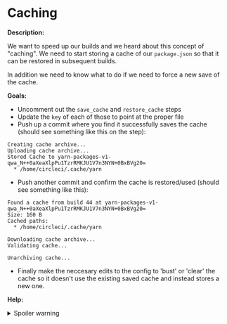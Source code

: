 # Caching

**Description:**

We want to speed up our builds and we heard about this concept of "caching". We need to start storing a cache of our `package.json` so that it can be restored in subsequent builds.

In addition we need to know what to do if we need to force a new save of the cache.

**Goals:**

- Uncomment out the `save_cache` and `restore_cache` steps
- Update the `key` of each of those to point at the proper file
- Push up a commit where you find it successfully saves the cache (should see something like this on the step):

```
Creating cache archive...
Uploading cache archive...
Stored Cache to yarn-packages-v1-qwa_N++0aXeaXlpPu1TzrRMKJU1V7n3NYN+0BxBVg20=
  * /home/circleci/.cache/yarn
```

- Push another commit and confirm the cache is restored/used (should see something like this):

```
Found a cache from build 44 at yarn-packages-v1-qwa_N++0aXeaXlpPu1TzrRMKJU1V7n3NYN+0BxBVg20=
Size: 160 B
Cached paths:
  * /home/circleci/.cache/yarn

Downloading cache archive...
Validating cache...

Unarchiving cache...
```

- Finally make the neccesary edits to the config to 'bust' or 'clear' the cache so it doesn't use the existing saved cache and instead stores a new one.

**Help:**
<details>
  <summary>Spoiler warning</summary>

  * https://circleci.com/docs/2.0/caching/
  * https://circleci.com/docs/2.0/yarn/#caching
  * https://circleci.com/docs/2.0/caching/#clearing-cache
  #https://circleci.com/docs/caching/#clearing-cache  what is going on here? directions to clear cache say you cant. 
  
</details>
